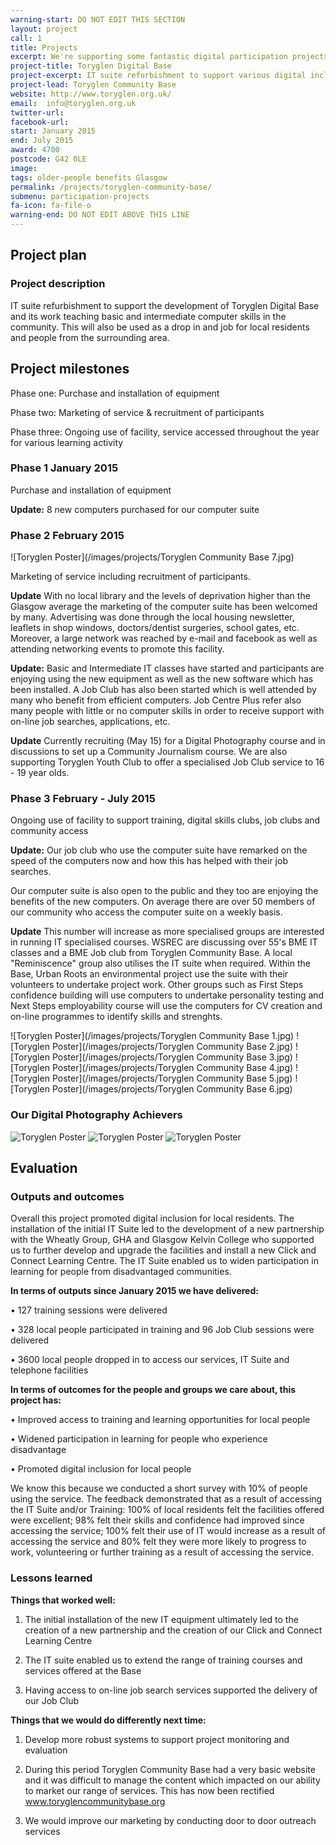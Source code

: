 ```yaml
---
warning-start: DO NOT EDIT THIS SECTION
layout: project
call: 1
title: Projects
excerpt: We're supporting some fantastic digital participation projects. Here are their stories.
project-title: Toryglen Digital Base
project-excerpt: IT suite refurbishment to support various digital inclusion projects
project-lead: Toryglen Community Base
website: http://www.toryglen.org.uk/
email:  info@toryglen.org.uk
twitter-url:
facebook-url:
start: January 2015
end: July 2015
award: 4700
postcode: G42 0LE
image:
tags: older-people benefits Glasgow
permalink: /projects/toryglen-community-base/
submenu: participation-projects
fa-icon: fa-file-o
warning-end: DO NOT EDIT ABOVE THIS LINE
---
```


## Project plan

### Project description

IT suite refurbishment to support the development of Toryglen Digital Base and its work teaching basic and intermediate computer skills in the community. This will also be used as a drop in and job for local residents and people from the surrounding area.


## Project milestones

Phase one: Purchase and installation of equipment

Phase two: Marketing of service & recruitment of participants

Phase three: Ongoing use of facility, service accessed throughout the year for various learning activity

### Phase 1 January 2015

Purchase and installation of equipment


**Update:** 8 new computers purchased for our computer suite

### Phase 2 February 2015

![Toryglen Poster](/images/projects/Toryglen Community Base 7.jpg)

Marketing of service including recruitment of participants.

**Update**  With no local library and the levels of deprivation higher than the Glasgow average the marketing of the computer suite has been welcomed by many.  Advertising was done through the local housing newsletter, leaflets in shop windows, doctors/dentist surgeries, school gates, etc.  Moreover, a large network was reached by e-mail and facebook as well as attending networking events to promote this facility.




**Update:** Basic and Intermediate IT classes have started and participants are enjoying using the new equipment as well as the new software which has been installed. A Job Club has also been started which is well attended by many who benefit from efficient computers.  Job Centre Plus refer also many people with little or no computer skills in order to receive support with on-line job searches, applications, etc.

**Update**  Currently recruiting (May 15) for a Digital Photography course and in discussions to set up a Community Journalism course.  We are also supporting Toryglen Youth Club to offer a specialised Job Club service to 16 - 19 year olds.

### Phase 3 February - July 2015

Ongoing use of facility to support training, digital skills clubs, job clubs and community access


**Update:** Our job club who use the computer suite have remarked on the speed of the computers now and how this has helped with their job searches.

Our computer suite is also open to the public and they too are enjoying the benefits of the new computers. On average there are over 50 members of our community who access the computer suite on a weekly basis.

**Update**  This number will increase as more specialised groups are interested in running IT specialised courses.  WSREC are discussing over 55's BME IT classes and a BME Job club from Toryglen Community Base.  A local "Reminiscence" group also utilises the IT suite when required.  Within the Base, Urban Roots an environmental project use the suite with their volunteers to undertake project work.  Other groups such as First Steps confidence building will use computers to undertake personality testing and Next Steps employability course will use the computers for CV creation and on-line programmes to identify skills and strenghts.

![Toryglen Poster](/images/projects/Toryglen Community Base 1.jpg)
![Toryglen Poster](/images/projects/Toryglen Community Base 2.jpg)
![Toryglen Poster](/images/projects/Toryglen Community Base 3.jpg)
![Toryglen Poster](/images/projects/Toryglen Community Base 4.jpg)
![Toryglen Poster](/images/projects/Toryglen Community Base 5.jpg)
![Toryglen Poster](/images/projects/Toryglen Community Base 6.jpg)

### Our Digital Photography Achievers

![Toryglen Poster](/images/projects/toryglen1.jpg)
![Toryglen Poster](/images/projects/toryglen2.jpg)
![Toryglen Poster](/images/projects/toryglen3.jpg)

## Evaluation

### Outputs and outcomes

Overall this project promoted digital inclusion for local residents. The installation of the initial IT Suite led to the development of a new partnership with the Wheatly Group, GHA and Glasgow Kelvin College who supported us to further develop and upgrade the facilities and install a new Click and Connect Learning Centre.  The IT Suite enabled us to widen participation in learning for people from disadvantaged communities.

**In terms of outputs since January 2015 we have delivered:**

•	127 training sessions were delivered

•	328 local people participated in training and 96 Job Club sessions were delivered

•	3600 local people dropped in to access our services, IT Suite and telephone facilities


**In terms of outcomes for the people and groups we care about, this project has:**

•	Improved access to training and learning opportunities for local people

•	Widened participation in learning for people who experience disadvantage

•	Promoted digital inclusion for local people


We know this because we conducted a short survey with 10% of people using the service. The feedback demonstrated that as a result of accessing the IT Suite and/or Training: 100% of local residents felt the facilities offered were excellent; 98% felt their skills and confidence had improved since accessing the service; 100% felt their use of IT would increase as a result of accessing the service and 80% felt they were more likely to progress to work, volunteering or further training as a result of accessing the service.

### Lessons learned

**Things that worked well:**

1.	The initial installation of the new IT equipment ultimately led to the creation of a new partnership and the creation of our Click and Connect Learning Centre

2.	The IT suite enabled us to extend the range of training courses and services offered at the Base

3.	Having access to on-line job search services supported the delivery of our Job Club

**Things that we would do differently next time:**

1.	Develop more robust systems to support project monitoring and evaluation

2.	During this period Toryglen Community Base had a very basic website and it was difficult to manage the content which impacted on our ability to market our range of services.  This has now been rectified www.toryglencommunitybase.org

3.	We would improve our marketing by conducting door to door outreach services
